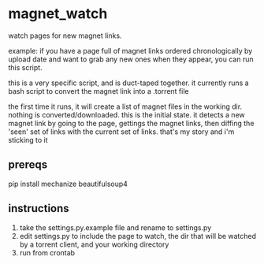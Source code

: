magnet_watch
============

watch pages for new magnet links.

example: if you have a page full of magnet links ordered chronologically by
upload date and want to grab any new ones when they appear, you can run this
script.

this is a very specific script, and is duct-taped together. it currently
runs a bash script to convert the magnet link into a .torrent file

the first time it runs, it will create a list of magnet files in the working
dir. nothing is converted/downloaded. this is the initial state. it detects
a new magnet link by going to the page, gettings the magnet links, then diffing
the 'seen' set of links with the current set of links. that's my story and i'm
sticking to it

prereqs
-------
pip install mechanize beautifulsoup4

instructions
------------
1. take the settings.py.example file and rename to settings.py
2. edit settings.py to include the page to watch, the dir that will be watched
   by a torrent client, and your working directory
3. run from crontab
